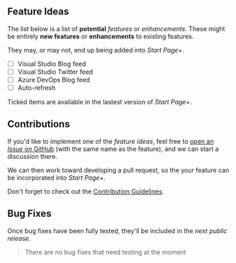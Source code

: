 ## Feature Ideas

The list below is a list of **potential** _features_ or _enhancements_.
These might be entirely **new features** or **enhancements** to existing features.

They may, or may not, end up being added into _Start Page+_.

- [ ] Visual Studio Blog feed
- [ ] Visual Studio Twitter feed
- [ ] Azure DevOps Blog feed
- [ ] Auto-refresh

Ticked items are available in the lastest version of _Start Page+_.

## Contributions

If you'd like to implement one of the _feature ideas_,
feel free to [open an _Issue_ on GitHub][github-issue-fi] (with the same name as the feature),
and we can start a discussion there.

We can then work toward developing a pull request,
so the your feature can be incorporated into _Start Page+_.

Don't forget to check out the [Contribution Guidelines][contribution-guidelines].

[github-issue-fi]: https://github.com/luminous-software/start-page-plus/issues/new?title=&body=&label=enhancement
[contribution-guidelines]: https://github.com/luminous-software/start-page-plus/blob/master/.github/CONTRIBUTING.md

## Bug Fixes

Once bug fixes have been fully tested, they'll be included in the *next public release*.

>There are no bug fixes that need testing at the moment

[vsix-gallery]: http://vsixgallery.com
